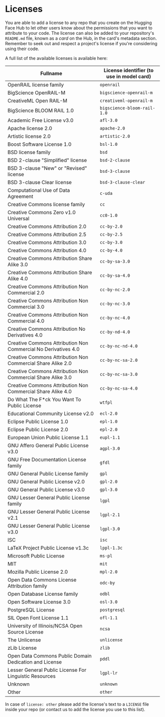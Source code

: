 # Licenses

You are able to add a license to any repo that you create on the Hugging Face Hub to let other users know about the permissions that you want to attribute to your code. The license can also be added to your repository's `README.md` file, known as a *card* on the Hub, in the card's metadata section. Remember to seek out and respect a project's license if you're considering using their code.

A full list of the available licenses is available here:

<!-- IMPORTANT: This list is to be kept in sync with the list in both `moon-landing` and `datasets` -->

Fullname | License identifier (to use in model card)
--- | ---
OpenRAIL license family	| `openrail`
BigScience OpenRAIL-M	| `bigscience-openrail-m`
CreativeML Open RAIL-M	| `creativeml-openrail-m`
BigScience BLOOM RAIL 1.0	| `bigscience-bloom-rail-1.0`
Academic Free License v3.0	| `afl-3.0`
Apache license 2.0	| `apache-2.0`
Artistic license 2.0	| `artistic-2.0`
Boost Software License 1.0	| `bsl-1.0`
BSD license family	| `bsd`
BSD 2-clause "Simplified" license	| `bsd-2-clause`
BSD 3-clause "New" or "Revised" license	| `bsd-3-clause`
BSD 3-clause Clear license	| `bsd-3-clause-clear`
Computational Use of Data Agreement	| `c-uda`
Creative Commons license family	| `cc`
Creative Commons Zero v1.0 Universal	| `cc0-1.0`
Creative Commons Attribution 2.0	| `cc-by-2.0`
Creative Commons Attribution 2.5	| `cc-by-2.5`
Creative Commons Attribution 3.0	| `cc-by-3.0`
Creative Commons Attribution 4.0	| `cc-by-4.0`
Creative Commons Attribution Share Alike 3.0	| `cc-by-sa-3.0`
Creative Commons Attribution Share Alike 4.0	| `cc-by-sa-4.0`
Creative Commons Attribution Non Commercial 2.0	| `cc-by-nc-2.0`
Creative Commons Attribution Non Commercial 3.0	| `cc-by-nc-3.0`
Creative Commons Attribution Non Commercial 4.0	| `cc-by-nc-4.0`
Creative Commons Attribution No Derivatives 4.0	| `cc-by-nd-4.0`
Creative Commons Attribution Non Commercial No Derivatives 4.0	| `cc-by-nc-nd-4.0`
Creative Commons Attribution Non Commercial Share Alike 2.0	| `cc-by-nc-sa-2.0`
Creative Commons Attribution Non Commercial Share Alike 3.0	| `cc-by-nc-sa-3.0`
Creative Commons Attribution Non Commercial Share Alike 4.0	| `cc-by-nc-sa-4.0`
Do What The F*ck You Want To Public License	| `wtfpl`
Educational Community License v2.0	| `ecl-2.0`
Eclipse Public License 1.0	| `epl-1.0`
Eclipse Public License 2.0	| `epl-2.0`
European Union Public License 1.1	| `eupl-1.1`
GNU Affero General Public License v3.0	| `agpl-3.0`
GNU Free Documentation License family	| `gfdl`
GNU General Public License family	| `gpl`
GNU General Public License v2.0	| `gpl-2.0`
GNU General Public License v3.0	| `gpl-3.0`
GNU Lesser General Public License family	| `lgpl`
GNU Lesser General Public License v2.1	| `lgpl-2.1`
GNU Lesser General Public License v3.0	| `lgpl-3.0`
ISC	| `isc`
LaTeX Project Public License v1.3c	| `lppl-1.3c`
Microsoft Public License	| `ms-pl`
MIT	| `mit`
Mozilla Public License 2.0	| `mpl-2.0`
Open Data Commons License Attribution family	| `odc-by`
Open Database License family	| `odbl`
Open Software License 3.0	| `osl-3.0`
PostgreSQL License	| `postgresql`
SIL Open Font License 1.1	| `ofl-1.1`
University of Illinois/NCSA Open Source License	| `ncsa`
The Unlicense	| `unlicense`
zLib License	| `zlib`
Open Data Commons Public Domain Dedication and License	| `pddl`
Lesser General Public License For Linguistic Resources	| `lgpl-lr`
Unknown	| `unknown`
Other	| `other`

In case of `license: other` please add the license's text to a `LICENSE` file inside your repo (or contact us to add the license you use to this list).
